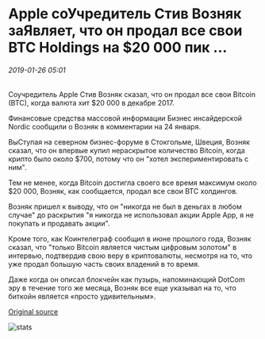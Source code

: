 # Apple соУчредитель Стив Возняк заЯвляет, что он продал все свои BTC Holdings на $20 000 пик ...

###### 2019-01-26 05:01

Соучредитель Apple Стив Возняк сказал, что он продал все свои Bitcoin (BTC), когда валюта хит $20 000 в декабре 2017.

Финансовые средства массовой информации Бизнес инсайдерской Nordic сообщили о Возняк в комментарии на 24 января.

ВыСтупая на северном бизнес-форуме в Стокгольме, Швеция, Возняк сказал, что он впервые купил нераскрытое количество Bitcoin, когда крипто было около $700, потому что он "хотел экспериментировать с ним".

Тем не менее, когда Bitcoin достигла своего все время максимум около $20 000, Возняк, как сообщается, продал все свои BTC холдингов.

Возняк пришел к выводу, что он "никогда не был в деньгах в любом случае" до раскрытия "я никогда не использовал акции Apple App, я не покупать и продавать акции".

Кроме того, как Коинтелеграф сообщил в июне прошлого года, Возняк сказал, что "только Bitcoin является чистым цифровым золотом" в интервью, подтвердив свою веру в криптовалюты, несмотря на то, что уже продал большую часть своих владений в то время.

Даже когда он описал блокчейн как пузырь, напоминающий DotCom эру в течение того же месяца, Возняк все еще указывал на то, что биткойн является «просто удивительным».

[Original source](https://cointelegraph.com/news/apple-co-founder-steve-wozniak-declares-he-sold-all-his-btc-holdings-at-20-000-peak)

![stats](https://c.statcounter.com/11760860/0/a89fa40b/1/ "stats")